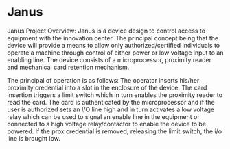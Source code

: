 # Janus
Janus Project
Overview:
Janus is a device design to control access to equipment with the innovation center. The principal concept being that the device will provide a means to allow only authorized/certified individuals to operate a machine through control of either power or low voltage input to an enabling line. The device consists of a microprocessor, proximity reader and mechanical card retention mechanism.

The principal of operation is as follows:
The operator inserts his/her proximity credential into a slot in the enclosure of the device. The card insertion triggers a limit switch which in turn enables the proximity reader to read the card. The card is authenticated by the microprocessor and if the user is authorized sets an I/O line high and in turn activates a low voltage relay which can be used to signal an enable line in the equipment or connected to a high voltage relay/contactor to enable the device to be powered. If the prox credential is removed, releasing the limit switch, the i/o line is brought low.
